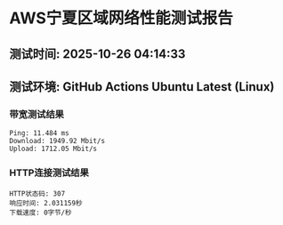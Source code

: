 # AWS宁夏区域网络性能测试报告
## 测试时间: 2025-10-26 04:14:33
## 测试环境: GitHub Actions Ubuntu Latest (Linux)

### 带宽测试结果
```
Ping: 11.484 ms
Download: 1949.92 Mbit/s
Upload: 1712.05 Mbit/s
```

### HTTP连接测试结果
```
HTTP状态码: 307
响应时间: 2.031159秒
下载速度: 0字节/秒
```

